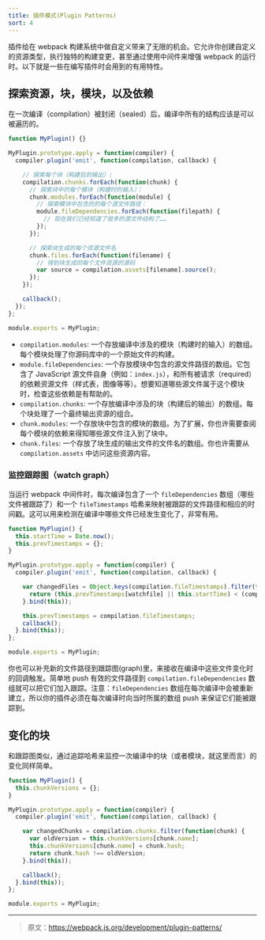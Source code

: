 ```yaml
---
title: 插件模式(Plugin Patterns)
sort: 4
---
```


插件给在 webpack 构建系统中做自定义带来了无限的机会。它允许你创建自定义的资源类型，执行独特的构建变更，甚至通过使用中间件来增强 webpack 的运行时。以下就是一些在编写插件时会用到的有用特性。

## 探索资源，块，模块，以及依赖

在一次编译（compilation）被封闭（sealed）后，编译中所有的结构应该是可以被遍历的。

```javascript
function MyPlugin() {}

MyPlugin.prototype.apply = function(compiler) {
  compiler.plugin('emit', function(compilation, callback) {

    // 探索每个块（构建后的输出）:
    compilation.chunks.forEach(function(chunk) {
      // 探索块中的每个模块（构建时的输入）：
      chunk.modules.forEach(function(module) {
        // 探索模块中包含的的每个源文件路径：
        module.fileDependencies.forEach(function(filepath) {
          // 现在我们已经知道了很多的源文件结构了……
        });
      });

      // 探索块生成的每个资源文件名
      chunk.files.forEach(function(filename) {
        // 得到块生成的每个文件资源的源码
        var source = compilation.assets[filename].source();
      });
    });

    callback();
  });
};

module.exports = MyPlugin;
```

- `compilation.modules`: 一个存放编译中涉及的模块（构建时的输入）的数组。每个模块处理了你源码库中的一个原始文件的构建。
- `module.fileDependencies`: 一个存放模块中包含的源文件路径的数组。它包含了 JavaScript 源文件自身（例如：`index.js`），和所有被请求（required）的依赖资源文件（样式表，图像等等）。想要知道哪些源文件属于这个模块时，检查这些依赖是有帮助的。
- `compilation.chunks`: 一个存放编译中涉及的块（构建后的输出）的数组。每个块处理了一个最终输出资源的组合。
- `chunk.modules`: 一个存放块中包含的模块的数组。为了扩展，你也许需要查阅每个模块的依赖来得知哪些源文件注入到了块中。
- `chunk.files`: 一个存放了块生成的输出文件的文件名的数组。你也许需要从 `compilation.assets` 中访问这些资源内容。

### 监控跟踪图（watch graph）

当运行 webpack 中间件时，每次编译包含了一个 `fileDependencies` 数组（哪些文件被跟踪了）和一个 `fileTimestamps` 哈希来映射被跟踪的文件路径和相应的时间戳。这可以用来检测在编译中哪些文件已经发生变化了，非常有用。

```javascript
function MyPlugin() {
  this.startTime = Date.now();
  this.prevTimestamps = {};
}

MyPlugin.prototype.apply = function(compiler) {
  compiler.plugin('emit', function(compilation, callback) {

    var changedFiles = Object.keys(compilation.fileTimestamps).filter(function(watchfile) {
      return (this.prevTimestamps[watchfile] || this.startTime) < (compilation.fileTimestamps[watchfile] || Infinity);
    }.bind(this));

    this.prevTimestamps = compilation.fileTimestamps;
    callback();
  }.bind(this));
};

module.exports = MyPlugin;
```

你也可以补充新的文件路径到跟踪图(graph)里，来接收在编译中这些文件变化时的回调触发。简单地 push 有效的文件路径到 `compilation.fileDependencies` 数组就可以把它们加入跟踪。注意：`fileDependencies` 数组在每次编译中会被重新建立，所以你的插件必须在每次编译时向当时所属的数组 push 来保证它们能被跟踪到。

## 变化的块

和跟踪图类似，通过追踪哈希来监控一次编译中的块（或者模块，就这里而言）的变化同样简单。

```javascript
function MyPlugin() {
  this.chunkVersions = {};
}

MyPlugin.prototype.apply = function(compiler) {
  compiler.plugin('emit', function(compilation, callback) {

    var changedChunks = compilation.chunks.filter(function(chunk) {
      var oldVersion = this.chunkVersions[chunk.name];
      this.chunkVersions[chunk.name] = chunk.hash;
      return chunk.hash !== oldVersion;
    }.bind(this));

    callback();
  }.bind(this));
};

module.exports = MyPlugin;
```

***

> 原文：https://webpack.js.org/development/plugin-patterns/

